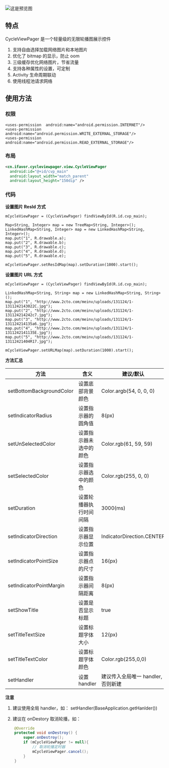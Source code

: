 ![这是预览图](https://github.com/heshiweij/CycleViewPager/blob/master/sample.png?raw=true)

## 特点

CycleViewPager 是一个轻量级的无限轮播图展示控件

1. 支持自由选择加载网络图片和本地图片
2. 优化了 bitmap 的显示，防止 oom 
3. 三级缓存优化网络图片，节省流量
4. 支持各种属性的设置，可定制
5. Activity 生命周期联动
6. 使用线程池请求网络



## 使用方法

### 权限

```
<uses-permission  android:name="android.permission.INTERNET"/>
<uses-permission  android:name="android.permission.WRITE_EXTERNAL_STORAGE"/>
<uses-permission  android:name="android.permission.READ_EXTERNAL_STORAGE"/>
```

### 布局

```xml
<cn.ifavor.cycleviewpager.view.CycleViewPager
  android:id="@+id/cvp_main"
  android:layout_width="match_parent"
  android:layout_height="150dip" />
```

### 代码

**设置图片 ResId 方式**

```
mCycleViewPager = (CycleViewPager) findViewById(R.id.cvp_main);
		
Map<String, Integer> map = new TreeMap<String, Integer>();
LinkedHashMap<String, Integer> map = new LinkedHashMap<String, Integer>();
map.put("1", R.drawable.a);
map.put("2", R.drawable.b);
map.put("3", R.drawable.c);
map.put("4", R.drawable.d);
map.put("5", R.drawable.e);

mCycleViewPager.setResIdMap(map).setDuration(1000).start();

```

**设置图片 URL 方式**

```
mCycleViewPager = (CycleViewPager) findViewById(R.id.cvp_main);
		
LinkedHashMap<String, String> map = new LinkedHashMap<String, String>();
map.put("1", "http://www.2cto.com/meinv/uploads/131124/1-1311242143022C.jpg");
map.put("2", "http://www.2cto.com/meinv/uploads/131124/1-131124214242c7.jpg");
map.put("3", "http://www.2cto.com/meinv/uploads/131124/1-131124214135a6.jpg");
map.put("4", "http://www.2cto.com/meinv/uploads/131124/1-1311242141135E.jpg");
map.put("5", "http://www.2cto.com/meinv/uploads/131124/1-13112421404R17.jpg");

mCycleViewPager.setURLMap(map).setDuration(1000).start();
```

**方法汇总**
 

| 方法  | 含义 |建议/默认 |
| ------------- | ------------- |------------- |
| setBottomBackgroundColor  | 设置底部背景颜色  | Color.argb(54, 0, 0, 0)  |
|setIndicatorRadius  | 设置指示器的圆角值  |8(px)  |
|setUnSelectedColor  | 设置指示器未选中的颜色  |Color.rgb(61, 59, 59)  |
|setSelectedColor  | 设置指示器选中的颜色  |Color.rgb(255, 0, 0)  |
|setDuration  | 设置轮播器执行时间间隔  |3000(ms)  |
|setIndicatorDirection  | 设置指示器显示位置  |IndicatorDirection.CENTER  |
|setIndicatorPointSize  | 设置指示器点的尺寸  |16(px)  |
|setIndicatorPointMargin  | 设置指示器间隔距离  |8(px)  |
|setShowTitle  | 设置是否显示标题  |true  |
|setTitleTextSize  | 设置标题字体大小  |12(px)  |
|setTitleTextColor  | 设置标题字体颜色  |Color.rgb(255,0,0)  |
|setHandler  | 设置 handler  |建议传入全局唯一 handler,否则新建  |

**注意**

1. 建议使用全局 handler，如：
   setHandler(BaseApplication.getHanlder())

2. 建议在 onDestory 取消轮播，如：

```java
	@Override
	protected void onDestroy() {
		super.onDestroy();
		if (mCycleViewPager != null){
			// 取消轮播定时器
			mCycleViewPager.cancel();
		}
	}
```
